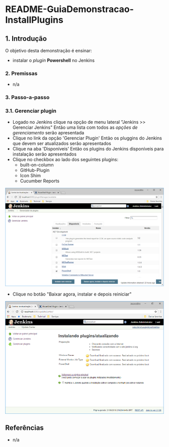 # README-GuiaDemonstracao-InstallPlugins


## 1. Introdução ##

O objetivo desta demonstração é ensinar:
* instalar o _plugin_ **Powershell** no Jenkins


### 2. Premissas ###

* n/a


### 3. Passo-a-passo ###

### 3.1. Gerenciar plugin  ###

* Logado no Jenkins clique na opção de menu lateral "Jenkins >> Gerenciar Jenkins" Então uma lista com todos as _opções de gerenciamento_ serão apresentada 
* Clique no link da opção 'Gerenciar Plugin' Então os pluggins do Jenkins que devem ser atualizados serão apresentados
* Clique na aba 'Disponíveis' Então os plugins do Jenkins disponíveis para instalação serão apresentados
* Clique no checkbox ao lado dos seguintes plugins: 
  * built-on-column
  * GitHub-Plugin
  * Icon Shim
  * Cucumber Reports

![GerenciarPlugins-Instalando-Powershell(1)](https://github.com/josemarsilva/eval-jenkins/blob/master/doc/images/GerenciarPlugins-Instalando-Powershell(1).png) 

* Clique no botão "Baixar agora, instalar e depois reiniciar"

![GerenciarPlugins-Instalando-Powershell(2)](https://github.com/josemarsilva/eval-jenkins/blob/master/doc/images/GerenciarPlugins-Instalando-Powershell(2).png) 


## Referências ##

* n/a
